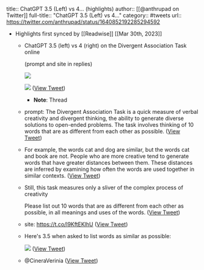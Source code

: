title:: ChatGPT 3.5 (Left) vs 4... (highlights)
author:: [[@anthrupad on Twitter]]
full-title:: "ChatGPT 3.5 (Left) vs 4..."
category:: #tweets
url:: https://twitter.com/anthrupad/status/1640852192285294592

- Highlights first synced by [[Readwise]] [[Mar 30th, 2023]]
	- ChatGPT 3.5 (left) vs 4 (right) on the Divergent Association Task online
	  
	  (prompt and site in replies) 
	  
	  ![](https://pbs.twimg.com/media/FsV6CkIWIAIzTNf.png) 
	  
	  ![](https://pbs.twimg.com/media/FsV6D5nXoAIZzSb.png) ([View Tweet](https://twitter.com/anthrupad/status/1640852192285294592))
		- **Note**: Thread
	- prompt: 
	  The Divergent Association Task is a quick measure of verbal creativity and divergent thinking, the ability to generate diverse solutions to open-ended problems. The task involves thinking of 10 words that are as different from each other as possible. ([View Tweet](https://twitter.com/anthrupad/status/1640852648193585157))
	- For example, the words cat and dog are similar, but the words cat and book are not.
	  People who are more creative tend to generate words that have greater distances between them. These distances are inferred by examining how often the words are used together in similar contexts. ([View Tweet](https://twitter.com/anthrupad/status/1640852751717482498))
	- Still, this task measures only a sliver of the complex process of creativity
	  
	  Please list out 10 words that are as different from each other as possible, in all meanings and uses of the words. ([View Tweet](https://twitter.com/anthrupad/status/1640852783283810305))
	- site: https://t.co/l9KftEKlhU ([View Tweet](https://twitter.com/anthrupad/status/1640852913152032769))
	- Here's 3.5 when asked to list words as similar as possible: 
	  
	  ![](https://pbs.twimg.com/media/FsWA66KWwAEynIo.png) ([View Tweet](https://twitter.com/anthrupad/status/1640859494920929280))
	- @CineraVerinia ([View Tweet](https://twitter.com/anthrupad/status/1640866537463480323))